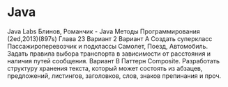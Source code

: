 # Java
Java Labs
Блинов, Романчик - Java Методы Программирования (2ed,2013)(897s)
Глава 23
Вариант 2
Вариант A
Создать суперкласс Пассажироперевозчик и подклассы Самолет, Поезд,
Автомобиль. Задать правила выбора транспорта в зависимости от расстояния и наличия путей сообщения.
Вариант B
Паттерн Composite. Разработать структуру хранения текста, который может
состоять из абзацев, предложений, листингов, заголовков, слов, знаков препинания и проч.
